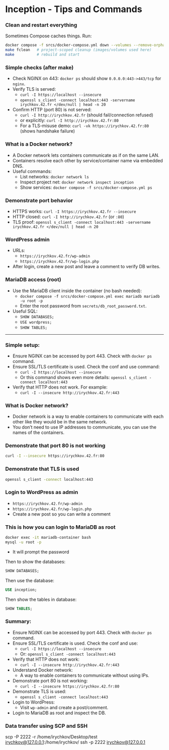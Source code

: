 # Inception - Tips and Commands

### Clean and restart everything
Sometimes Compose caches things. Run:  

```bash
docker compose -f srcs/docker-compose.yml down --volumes --remove-orphans
make fclean   # project-scoped cleanup (images/volumes used here)
make          # rebuild and start
```

### Simple checks (after make)
- Check NGINX on 443: `docker ps` should show `0.0.0.0:443->443/tcp` for `nginx`.
- Verify TLS is served:
  - `curl -I https://localhost --insecure`
  - `openssl s_client -connect localhost:443 -servername irychkov.42.fr </dev/null | head -n 20`
- Confirm HTTP (port 80) is not served:
  - `curl -I http://irychkov.42.fr` (should fail/connection refused)
  - or explicitly: `curl -I http://irychkov.42.fr:80`
  - For a TLS-misuse demo: `curl -vk https://irychkov.42.fr:80` (shows handshake failure)

### What is a Docker network?
- A Docker network lets containers communicate as if on the same LAN.
- Containers resolve each other by service/container name via embedded DNS.
- Useful commands:
  - List networks: `docker network ls`
  - Inspect project net: `docker network inspect inception`
  - Show services: `docker compose -f srcs/docker-compose.yml ps`

### Demonstrate port behavior
- HTTPS works: `curl -I https://irychkov.42.fr --insecure`
- HTTP closed: `curl -I http://irychkov.42.fr` (or `:80`)
- TLS proof: `openssl s_client -connect localhost:443 -servername irychkov.42.fr </dev/null | head -n 20`

### WordPress admin
- URLs:
  - `https://irychkov.42.fr/wp-admin`
  - `https://irychkov.42.fr/wp-login.php`
- After login, create a new post and leave a comment to verify DB writes.

### MariaDB access (root)
- Use the MariaDB client inside the container (no bash needed):
  - `docker compose -f srcs/docker-compose.yml exec mariadb mariadb -u root -p`
  - Enter the root password from `secrets/db_root_password.txt`.
- Useful SQL:
  - `SHOW DATABASES;`
  - `USE wordpress;`
  - `SHOW TABLES;`

---

### Simple setup:

- Ensure NGINX can be accessed by port 443. Check with `docker ps` command.
- Ensure SSL/TLS certificate is used. Check the conf and use command:
  - `curl -I https://localhost --insecure`
  - Or this command shows even more details: `openssl s_client -connect localhost:443`
- Verify that HTTP does not work. For example:
  - `curl -I --insecure http://irychkov.42.fr:443`

### What is Docker network?
- Docker network is a way to enable containers to communicate with each other like they would be in the same network.
- You don’t need to use IP addresses to communicate, you can use the names of the containers.

### Demonstrate that port 80 is not working
```bash
curl -I --insecure https://irychkov.42.fr:80
```

### Demonstrate that TLS is used
```bash
openssl s_client -connect localhost:443
```

### Login to WordPress as admin
- `https://irychkov.42.fr/wp-admin`
- `https://irychkov.42.fr/wp-login.php`
- Create a new post so you can write a comment

### This is how you can login to MariaDB as root
```bash
docker exec -it mariadb-container bash
mysql -u root -p
```

- It will prompt the password

Then to show the databases:

```sql
SHOW DATABASES;
```

Then use the database:

```sql
USE inception;
```

Then show the tables in database:

```sql
SHOW TABLES;
```

### Summary:

- Ensure NGINX can be accessed by port 443. Check with `docker ps` command.
- Ensure SSL/TLS certificate is used. Check the conf and use:
  - `curl -I https://localhost --insecure`
  - Or: `openssl s_client -connect localhost:443`
- Verify that HTTP does not work:
  - `curl -I --insecure http://irychkov.42.fr:443`
- Understand Docker network:
  - A way to enable containers to communicate without using IPs.
- Demonstrate port 80 is not working:
  - `curl -I --insecure https://irychkov.42.fr:80`
- Demonstrate TLS is used:
  - `openssl s_client -connect localhost:443`
- Login to WordPress:
  - Visit `wp-admin` and create a post/comment.
- Login to MariaDB as root and inspect the DB.

### Data transfer using SCP and SSH
scp -P 2222 -r /home/irychkov/Desktop/test irychkov@127.0.0.1:/home/irychkov/
ssh -p 2222 irychkov@127.0.0.1